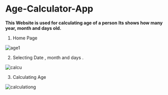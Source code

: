 # Age-Calculator-App
**This Website is used for calculating age of a person**
**Its shows how many year, month and days old.**

 1) Home Page

 ![age1](https://github.com/maha-moni123/Age-Calculator-App/assets/135324405/23d880e6-bdee-465d-bc74-3d779f23f625)

 2) Selecting Date , month and days .

![calcu](https://github.com/maha-moni123/Age-Calculator-App/assets/135324405/fa1fb3a3-36c9-4944-9ead-c7196a8f3001)

3) Calculating Age

![calculationg](https://github.com/maha-moni123/Age-Calculator-App/assets/135324405/36a65f63-cac6-4d6e-a656-1f46f1f766a9)


